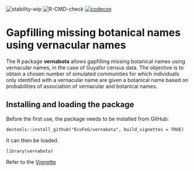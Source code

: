 ![stability-wip](https://img.shields.io/badge/stability-work_in_progress-lightgrey.svg)
![R-CMD-check](https://github.com/EcoFoG/vernabota/workflows/R-CMD-check/badge.svg)
[![codecov](https://codecov.io/github/EcoFoG/vernabota/branch/master/graphs/badge.svg)](https://codecov.io/github/EcoFoG/vernabota)

# Gapfilling missing botanical names using vernacular names

The R package **vernabota** allows gapfilling missing botanical names using vernacular names, in the case of Guyafor census data.
The objective is to obtain a chosen number of simulated communities for which individuals only identified with a vernacular name are given a botanical name based on probabilities of association of vernacular and botanical names.

## Installing and loading the package

Before the first use, the package needs to be installed from GitHub:

```{r install, eval=FALSE}
devtools::install_github("EcoFoG/vernabota", build_vignettes = TRUE)
```

It can then be loaded.

```{r setup}
library(vernabota)
```


Refer to the [Vignette](https://github.com/EcoFoG/vernabota/)
